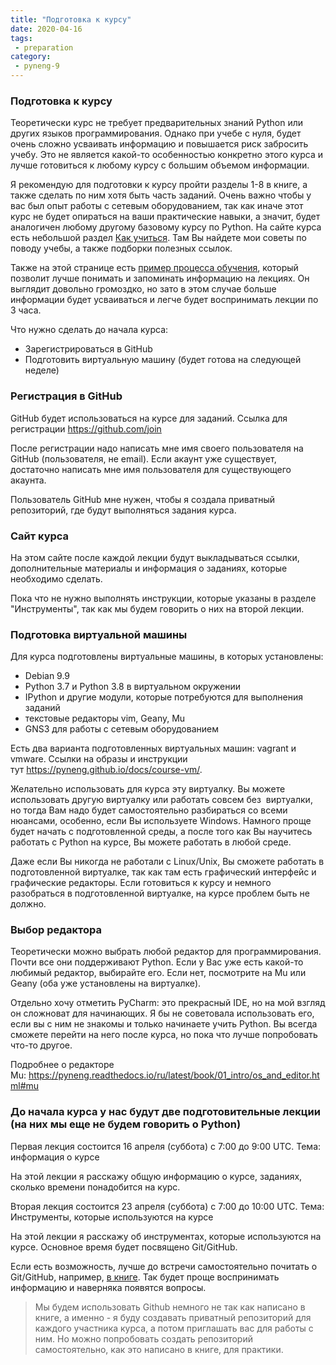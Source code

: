 ```yaml
---
title: "Подготовка к курсу"
date: 2020-04-16
tags:
 - preparation
category:
 - pyneng-9
---
```


### Подготовка к курсу

Теоретически курс не требует предварительных знаний Python или других языков программирования. Однако при учебе с нуля, будет очень сложно усваивать информацию и повышается риск забросить учебу. Это не является какой-то особенностью конкретно этого курса и лучше готовиться к любому курсу с большим объемом информации.

Я рекомендую для подготовки к курсу пройти разделы 1-8 в книге, а также сделать по ним хотя быть часть заданий. Очень важно чтобы у вас был опыт работы с сетевым оборудованием, так как иначе этот курс не будет опираться на ваши практические навыки, а значит, будет аналогичен любому другому базовому курсу по Python. На сайте курса есть небольшой раздел [Как учиться](https://pyneng.github.io/docs/learning/). Там Вы найдете мои советы по поводу учебы, а также подборки полезных ссылок.

Также на этой странице есть [пример процесса обучения](https://pyneng.github.io/docs/learning_sequence/), который позволит лучше понимать и запоминать информацию на лекциях.
Он выглядит довольно громоздко, но зато в этом случае больше информации будет усваиваться и легче будет воспринимать лекции по 3 часа.


Что нужно сделать до начала курса:

* Зарегистрироваться в GitHub
* Подготовить виртуальную машину (будет готова на следующей неделе)


### Регистрация в GitHub

GitHub будет использоваться на курсе для заданий. Ссылка для регистрации https://github.com/join

После регистрации надо написать мне имя своего пользователя на GitHub (пользователя, не email). Если акаунт уже существует, достаточно написать мне имя пользователя для существующего акаунта.

Пользователь GitHub мне нужен, чтобы я создала приватный репозиторий, где будут выполняться задания курса.


### Сайт курса

На этом сайте после каждой лекции будут выкладываться ссылки, дополнительные материалы и информация о заданиях, которые необходимо сделать.

Пока что не нужно выполнять инструкции, которые указаны в разделе "Инструменты", так как мы будем говорить о них на второй лекции.


### Подготовка виртуальной машины

Для курса подготовлены виртуальные машины, в которых установлены:

* Debian 9.9
* Python 3.7 и Python 3.8 в виртуальном окружении
* IPython и другие модули, которые потребуются для выполнения заданий
* текстовые редакторы vim, Geany, Mu
* GNS3 для работы с сетевым оборудованием

Есть два варианта подготовленных виртуальных машин: vagrant и vmware. Ссылки на образы и инструкции тут https://pyneng.github.io/docs/course-vm/.

Желательно использовать для курса эту виртуалку. Вы можете использовать другую виртуалку или работать совсем без  виртуалки, но тогда Вам надо будет самостоятельно разбираться со всеми нюансами, особенно, если Вы используете Windows. Намного проще будет начать с подготовленной среды, а после того как Вы научитесь работать с Python на курсе, Вы можете работать в любой среде.

Даже если Вы никогда не работали с Linux/Unix, Вы сможете работать в подготовленной виртуалке, так как там есть графический интерфейс и графические редакторы. Если готовиться к курсу и немного разобраться в подготовленной виртуалке, на курсе проблем быть не должно.

### Выбор редактора

Теоретически можно выбрать любой редактор для программирования. Почти все они поддерживают Python. Если у Вас уже есть какой-то любимый редактор, выбирайте его. Если нет, посмотрите на Mu или Geany (оба уже установлены на виртуалке).

Отдельно хочу отметить PyCharm: это прекрасный IDE, но на мой взгляд он сложноват для начинающих. Я бы не советовала использовать его, если вы с ним не знакомы и только начинаете учить Python. Вы всегда сможете перейти на него после курса, но пока что лучше попробовать что-то другое.

Подробнее о редакторе Mu: https://pyneng.readthedocs.io/ru/latest/book/01_intro/os_and_editor.html#mu

### До начала курса у нас будут две подготовительные лекции (на них мы еще не будем говорить о Python)

Первая лекция состоится 16 апреля (суббота) с 7:00 до 9:00 UTC.
Тема: информация о курсе

На этой лекции я расскажу общую информацию о курсе, заданиях, сколько времени понадобится на курс.

Вторая лекция состоится 23 апреля (суббота) с 7:00 до 10:00 UTC.
Тема: Инструменты, которые используются на курсе

На этой лекции я расскажу об инструментах, которые используются на курсе. Основное время будет посвящено  Git/GitHub.

Если есть возможность, лучше до встречи самостоятельно почитать о Git/GitHub, например, [в книге](https://pyneng.readthedocs.io/ru/latest/book/02_git_github/index.html). Так будет проще воспринимать информацию и наверняка появятся вопросы.

> Мы будем использовать Github немного не так как написано в книге, а именно - я буду создавать приватный репозиторий для каждого участника курса, а потом приглашать вас для работы с ним. Но можно попробовать создать репозиторий самостоятельно, как это написано в книге, для практики.

